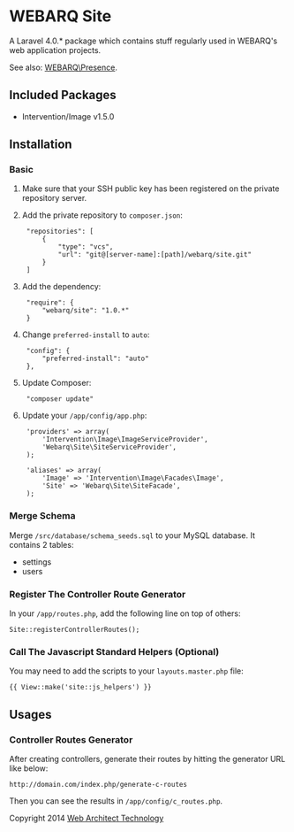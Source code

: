 # WEBARQ Site

A Laravel 4.0.* package which contains stuff regularly used in WEBARQ's web application projects.

See also: [WEBARQ\Presence](http://128.199.208.157/gitlist/index.php/webarq/presence.git).

## Included Packages
- Intervention/Image v1.5.0

## Installation

### Basic

1. Make sure that your SSH public key has been registered on the private repository server.
2. Add the private repository to `composer.json`:

		"repositories": [
			{
				"type": "vcs",
				"url": "git@[server-name]:[path]/webarq/site.git"
			}
		]
3. Add the dependency:

		"require": {
			"webarq/site": "1.0.*"
		}
4. Change `preferred-install` to `auto`:

		"config": {
			"preferred-install": "auto"
		},
5. Update Composer:

		"composer update"
6. Update your `/app/config/app.php`:
		
		'providers' => array(
			'Intervention\Image\ImageServiceProvider',
			'Webarq\Site\SiteServiceProvider',
		);

		'aliases' => array(
			'Image' => 'Intervention\Image\Facades\Image',
			'Site' => 'Webarq\Site\SiteFacade',
		);

### Merge Schema

Merge `/src/database/schema_seeds.sql` to your MySQL database. It contains 2 tables:

- settings
- users 

### Register The Controller Route Generator

In your `/app/routes.php`, add the following line on top of others:
	
	Site::registerControllerRoutes();

### Call The Javascript Standard Helpers (Optional)

You may need to add the scripts to your `layouts.master.php` file:

	{{ View::make('site::js_helpers') }}

## Usages
### Controller Routes Generator

After creating controllers, generate their routes by hitting the generator URL like below: 

	http://domain.com/index.php/generate-c-routes

Then you can see the results in `/app/config/c_routes.php`.

 

Copyright 2014 [Web Architect Technology](http://www.webarq.com/)